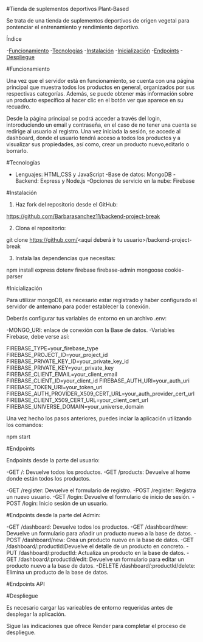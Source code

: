 #Tienda de suplementos deportivos Plant-Based

Se trata de una tienda de suplementos deportivos de origen vegetal para pontenciar el entrenamiento y rendimiento deportivo.

Índice

-[Funcionamiento](#Funcionamiento)
-[Tecnologías](#Tecnologías)
-[Instalación](#Instalación)
-[Inicialización](#Inicialización)
-[Endpoints](#Endpoints)
-[Despliegue](#Despliegue)

#Funcionamiento

Una vez que el servidor está en funcionamiento, se cuenta con una página principal que muestra todos los productos en general, organizados por sus respectivas categorías. Además, se puede obtener más información sobre un producto específico al hacer clic en el botón ver que aparece en su recuadro.

Desde la página principal se podrá acceder a través del login, intoroduciendo un email y contraseña, en el caso de no tener una cuenta se redirige al usuario al registro. Una vez iniciada la sesión, se accede al dashboard, donde el usuario tendrá acceso a todos los productos y a visualizar sus propiedades, así como, crear un producto nuevo,editarlo o borrarlo.


#Tecnologías

- Lenguajes: HTML,CSS y JavaScript
-Base de datos: MongoDB
-Backend: Express y Node.js
-Opciones de servicio en la nube: Firebase

#Instalación

1. Haz fork del repositorio desde el GitHub:

https://github.com/Barbarasanchez11/backend-project-break

2. Clona el repositorio:

git clone https://github.com/<aquí deberá ir tu usuario>/backend-project-break

3. Instala las dependencias que necesitas:

npm install express dotenv firebase firebase-admin mongoose cookie-parser


#Inicialización

Para utilizar mongoDB, es necesario estar registrado y haber configurado el servidor de antemano para poder establecer la conexión.

Deberás configurar tus variables de entorno en un archivo .env:

-MONGO_URI: enlace de conexión con la Base de datos.
-Variables Firebase, debe verse así:

FIREBASE_TYPE=your_firebase_type
FIREBASE_PROJECT_ID=your_project_id
FIREBASE_PRIVATE_KEY_ID=your_private_key_id
FIREBASE_PRIVATE_KEY=your_private_key
FIREBASE_CLIENT_EMAIL=your_client_email
FIREBASE_CLIENT_ID=your_client_id
FIREBASE_AUTH_URI=your_auth_uri
FIREBASE_TOKEN_URI=your_token_uri
FIREBASE_AUTH_PROVIDER_X509_CERT_URL=your_auth_provider_cert_url
FIREBASE_CLIENT_X509_CERT_URL=your_client_cert_url
FIREBASE_UNIVERSE_DOMAIN=your_universe_domain

Una vez hecho los pasos anteriores, puedes inciar la aplicación utilizando los comandos:

npm start


#Endpoints

Endpoints desde la parte del usuario:

-GET /: Devuelve todos los productos.
-GET /products: Devuelve al home donde están todos los productos.

-GET /register: Devuelve el formulario de registro.
-POST /register: Registra un nuevo usuario.
-GET /login: Devuelve el formulario de inicio de sesión.
-POST /login: Inicio sesión de un usuario.

#Endpoints desde la parte del Admin:

-GET /dashboard: Devuelve todos los productos.
-GET /dashboard/new: Devuelve un formulario para añadir un producto nuevo a la base de datos.
-POST /dashboard/new: Crea un producto nuevo en la base de datos.
-GET /dashboard/:productId:Devuelve el detalle de un producto en concreto.
-PUT /dashboard/:productId: Actualiza un producto en la base de datos.
-GET /dashboard/:productId/edit: Devuelve un formulario para editar un producto nuevo a la base de datos.
-DELETE /dashboard/:productId/delete: Elimina un producto de la base de datos.

#Endpoints API

#Despliegue

Es necesario cargar las varieables de entorno requeridas antes de desplegar la aplicación.

Sigue las indicaciones que ofrece Render para completar el proceso de despliegue.
